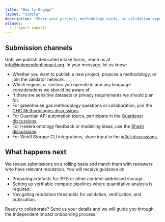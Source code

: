```yaml
---
title: "How to Engage"
layout: "simple"
description: "Share your project, methodology needs, or validation expertise with the Independent Impact team."
aliases:
  - /report-impact/
---
```


## Submission channels

Until we publish dedicated intake forms, reach us at [info@independentimpact.org](mailto:info@independentimpact.org). In your message, let us know:

- Whether you want to publish a new project, propose a methodology, or join the validator network.
- Which regions or sectors you operate in and any language considerations we should be aware of.
- If there are sensitive datasets or privacy requirements we should plan for.
- For greenhouse gas methodology questions or collaboration, join the [GHG Methodologies discussions](https://github.com/IndependentImpact/GHG_methodologies/discussions).
- For Guardian API automation topics, participate in the [Guardener discussions](https://github.com/IndependentImpact/Guardener/discussions).
- For Hedera ontology feedback or modelling ideas, use the [Bhash discussions](https://github.com/IndependentImpact/Bhash/discussions).
- For Web3.Storage CLI integrations, share input in the [w3cli discussions](https://github.com/IndependentImpact/w3cli/discussions).

## What happens next

We review submissions on a rolling basis and match them with reviewers who have relevant reputation. You will receive guidance on:

- Preparing artefacts for IPFS or other content-addressed storage.
- Setting up verifiable compute pipelines where quantitative analysis is required.
- Navigating reputation thresholds for validation, verification, and publication.

Ready to collaborate? Send us your details and we will guide you through the Independent Impact onboarding process.
